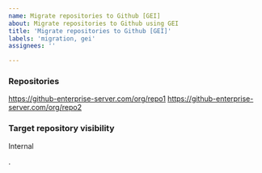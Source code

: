 ```yaml
---
name: Migrate repositories to Github [GEI]
about: Migrate repositories to Github using GEI
title: 'Migrate repositories to Github [GEI]'
labels: 'migration, gei'
assignees: ''

---
```


<!-- Repositories: Enter in the github server repository url(s) to migrate - one per line -->

<!-- Visibility: Enter in the target repository visibility setting (internal, private, public) -->


### Repositories

https://github-enterprise-server.com/org/repo1
https://github-enterprise-server.com/org/repo2

### Target repository visibility

Internal

.
